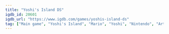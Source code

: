 ```yaml
---
title: "Yoshi's Island DS"
igdb_id: 20601
igdb_url: "https://www.igdb.com/games/yoshis-island-ds"
tag: ["Main game", "Yoshi's Island", "Mario", "Yoshi", "Nintendo", "Artoon", "Platform", "Adventure", "Single player", "Side view", "Action"]
---
```

